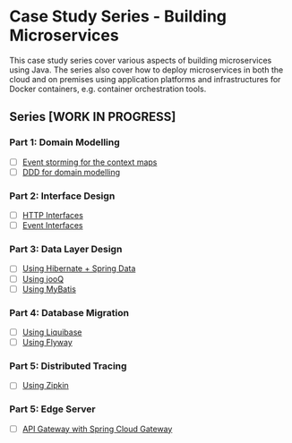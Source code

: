 # Case Study Series - Building Microservices

This case study series cover various aspects of building microservices using Java. 
The series also cover how to deploy microservices in both the cloud and on premises using application platforms and infrastructures for Docker containers, e.g. container orchestration tools.

## Series [WORK IN PROGRESS]

### Part 1: Domain Modelling
- [ ] [Event storming for the context maps](docs/event-storming-for-the-context-map.md)
- [ ] [DDD for domain modelling](docs/ddd-for-domain-modeling.md)

### Part 2: Interface Design
- [ ] [HTTP Interfaces](docs/http-interfaces.md)
- [ ] [Event Interfaces](docs/event-interfaces.md)

### Part 3: Data Layer Design
- [ ] [Using Hibernate + Spring Data]()
- [ ] [Using jooQ]()
- [ ] [Using MyBatis]()

### Part 4: Database Migration
- [ ] [Using Liquibase]()
- [ ] [Using Flyway]()

### Part 5: Distributed Tracing
- [ ] [Using Zipkin]()

### Part 5: Edge Server
- [ ] [API Gateway with Spring Cloud Gateway]()